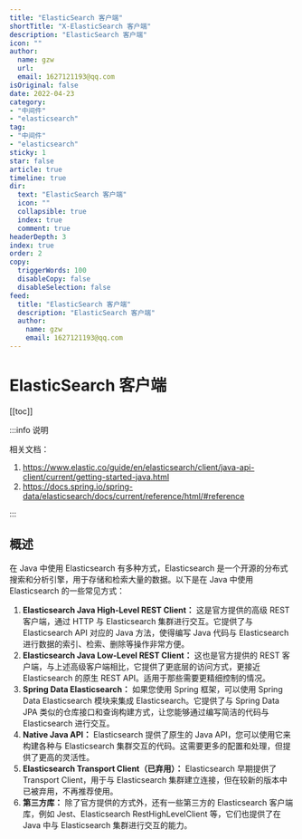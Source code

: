 ```yaml
---
title: "ElasticSearch 客户端"
shortTitle: "X-ElasticSearch 客户端"
description: "ElasticSearch 客户端"
icon: ""
author: 
  name: gzw
  url: 
  email: 1627121193@qq.com
isOriginal: false
date: 2022-04-23
category: 
- "中间件"
- "elasticsearch"
tag:
- "中间件"
- "elasticsearch"
sticky: 1
star: false
article: true
timeline: true
dir:
  text: "ElasticSearch 客户端"
  icon: ""
  collapsible: true
  index: true
  comment: true
headerDepth: 3
index: true
order: 2
copy:
  triggerWords: 100
  disableCopy: false
  disableSelection: false
feed:
  title: "ElasticSearch 客户端"
  description: "ElasticSearch 客户端"
  author:
    name: gzw
    email: 1627121193@qq.com
---
```






# ElasticSearch 客户端



[[toc]]



:::info 说明

相关文档：

1. https://www.elastic.co/guide/en/elasticsearch/client/java-api-client/current/getting-started-java.html
2. https://docs.spring.io/spring-data/elasticsearch/docs/current/reference/html/#reference

:::



## 概述

在 Java 中使用 Elasticsearch 有多种方式，Elasticsearch 是一个开源的分布式搜索和分析引擎，用于存储和检索大量的数据。以下是在 Java 中使用 Elasticsearch 的一些常见方式：

1. **Elasticsearch Java High-Level REST Client：** 这是官方提供的高级 REST 客户端，通过 HTTP 与 Elasticsearch 集群进行交互。它提供了与 Elasticsearch API 对应的 Java 方法，使得编写 Java 代码与 Elasticsearch 进行数据的索引、检索、删除等操作非常方便。
2. **Elasticsearch Java Low-Level REST Client：** 这也是官方提供的 REST 客户端，与上述高级客户端相比，它提供了更底层的访问方式，更接近 Elasticsearch 的原生 REST API。适用于那些需要更精细控制的情况。
3. **Spring Data Elasticsearch：** 如果您使用 Spring 框架，可以使用 Spring Data Elasticsearch 模块来集成 Elasticsearch。它提供了与 Spring Data JPA 类似的仓库接口和查询构建方式，让您能够通过编写简洁的代码与 Elasticsearch 进行交互。
4. **Native Java API：** Elasticsearch 提供了原生的 Java API，您可以使用它来构建各种与 Elasticsearch 集群交互的代码。这需要更多的配置和处理，但提供了更高的灵活性。
5. **Elasticsearch Transport Client（已弃用）：** Elasticsearch 早期提供了 Transport Client，用于与 Elasticsearch 集群建立连接，但在较新的版本中已被弃用，不再推荐使用。
6. **第三方库：** 除了官方提供的方式外，还有一些第三方的 Elasticsearch 客户端库，例如 Jest、Elasticsearch RestHighLevelClient 等，它们也提供了在 Java 中与 Elasticsearch 集群进行交互的能力。











